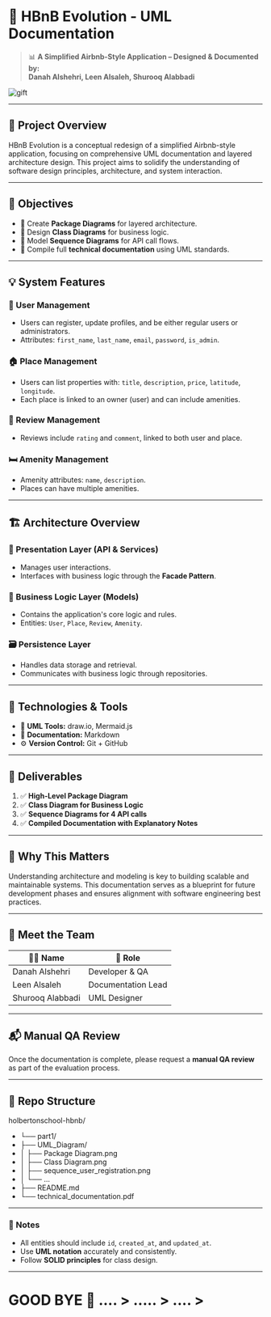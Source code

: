 # 🏡 HBnB Evolution - UML Documentation

> 📊 **A Simplified Airbnb-Style Application – Designed & Documented by:**  
**Danah Alshehri, Leen Alsaleh, Shurooq Alabbadi**

![gift](https://media.giphy.com/media/3o7aCTfyhYawdOXcFW/giphy.gif)

---

## 🧠 Project Overview

HBnB Evolution is a conceptual redesign of a simplified Airbnb-style application, focusing on comprehensive UML documentation and layered architecture design. This project aims to solidify the understanding of software design principles, architecture, and system interaction.

---

## 🎯 Objectives

- 📁 Create **Package Diagrams** for layered architecture.
- 🧱 Design **Class Diagrams** for business logic.
- 🔄 Model **Sequence Diagrams** for API call flows.
- 📜 Compile full **technical documentation** using UML standards.

---

## 💡 System Features

### 👤 User Management
- Users can register, update profiles, and be either regular users or administrators.
- Attributes: `first_name`, `last_name`, `email`, `password`, `is_admin`.

### 🏠 Place Management
- Users can list properties with: `title`, `description`, `price`, `latitude`, `longitude`.
- Each place is linked to an owner (user) and can include amenities.

### 📝 Review Management
- Reviews include `rating` and `comment`, linked to both user and place.

### 🛏️ Amenity Management
- Amenity attributes: `name`, `description`.
- Places can have multiple amenities.

---

## 🏗️ Architecture Overview

### 🔌 Presentation Layer (API & Services)
- Manages user interactions.
- Interfaces with business logic through the **Facade Pattern**.

### 🧠 Business Logic Layer (Models)
- Contains the application's core logic and rules.
- Entities: `User`, `Place`, `Review`, `Amenity`.

### 🗃️ Persistence Layer
- Handles data storage and retrieval.
- Communicates with business logic through repositories.

---

## 🔧 Technologies & Tools

- 🧩 **UML Tools:** draw.io, Mermaid.js
- 📝 **Documentation:** Markdown
- ⚙️ **Version Control:** Git + GitHub

---

## 🧬 Deliverables

1. ✅ **High-Level Package Diagram**
2. ✅ **Class Diagram for Business Logic**
3. ✅ **Sequence Diagrams for 4 API calls**
4. ✅ **Compiled Documentation with Explanatory Notes**

---

## 🚀 Why This Matters

Understanding architecture and modeling is key to building scalable and maintainable systems. This documentation serves as a blueprint for future development phases and ensures alignment with software engineering best practices.

---

## 💖 Meet the Team

| 👩‍💻 Name              | 💼 Role           |
|----------------------|------------------|
| Danah Alshehri       | Developer & QA   |
| Leen Alsaleh         | Documentation Lead |
| Shurooq Alabbadi     | UML Designer     |

---

## 📬 Manual QA Review

Once the documentation is complete, please request a **manual QA review** as part of the evaluation process.

---

## 📂 Repo Structure


holbertonschool-hbnb/
- └── part1/
- ├── UML_Diagram/
- │ ├── Package Diagram.png
- │ ├── Class Diagram.png
- │ ├── sequence_user_registration.png
- │ └── ...
- ├── README.md
- └── technical_documentation.pdf


---

### 📌 Notes

- All entities should include `id`, `created_at`, and `updated_at`.
- Use **UML notation** accurately and consistently.
- Follow **SOLID principles** for class design.

---
# GOOD BYE 💖  .... > ..... > .... >
